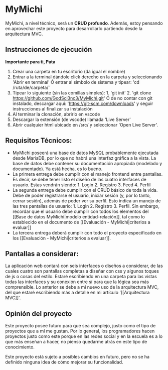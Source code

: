 # MyMichi
MyMichi, a nivel técnico, será un **CRUD profundo**. Además, estoy pensando en aprovechar este proyecto para desarrollarlo partiendo desde la arquitectura MVC.

## Instrucciones de ejecución 
**Importante para ti, Pata**
1. Crear una carpeta en tu escritorio (da igual el nombre)
2. Entrar a la terminal dándole click derecho en la carpeta y seleccionando 'Abrir en terminal' Ó entrar al símbolo de sistema y tipear: 'cd /ruta/de/carpeta/'
3. Tipear lo siguiente (sin las comillas simples): 1. 'git init' 2. 'git clone https://github.com/GodSci3nc3/MyMichi.git' Ó de no contar con git instalado, descargar aquí: 'https://git-scm.com/downloads' y seguir instrucciones al finalizar su instalación
4. Al terminar la clonación, abrirlo en vscode
5. Descargar la extensión (de vscode) llamada 'Live Server'
6. Abrir cualquier html ubicado en /src/ y seleccionar 'Open Live Server'.

## Requisitos Técnicos:
- MyMichi poseerá una base de datos MySQL probablemente ejecutada desde MariaDB, por lo que no habrá una interfaz gráfica a la vista. La base de datos debe contener su documentación apropiada (modelado y documentado). Ya está hecha, es lo bueno. 
- La primera entrega debe cumplir con el manejo frontend entre pantallas. Es decir, se debe tener listo el diseño de las cuatro interfaces de usuario. Estas vendrán siendo: 1. Login 2. Registro 3. Feed 4. Perfil
- La segunda entrega debe cumplir con el CRUD básico de toda la vida. Debe de poder registrarse el usuario, iniciar sesión (y, por lo tanto, cerrar sesión), además de poder ver su perfil. Esto indica un manejo de las tres pantallas de usuario: 1. Login 2. Registro 3. Perfil. Sin embargo, recordar que el usuario debe cumplir con todos los elementos del [[Base de datos MyMichi|modelo entidad-relación]], tal como lo establecido en el documento de [[Evaluación - MyMichi|criterios a evaluar]]
- La tercera entrega deberá cumplir con todo el proyecto especificado en los [[Evaluación - MyMichi|criterios a evaluar]]. 


## Pantallas a considerar:
La aplicación web contará con seis interfaces o diseños a considerar, de las cuales cuatro son pantallas completas a diseñar con css y algunos toques de js o cosas del estilo.
Estaré escribiendo en una carpeta para las vistas todas las interfaces y su conexión entre sí para que la lógica sea más comprensible. Lo anterior se debe a mi nuevo uso de la arquitectura MVC, del que estaré escribiendo más a detalle en mi artículo '[[Arquitectura MVC]]'. 

## Opinión del proyecto
Este proyecto posee futuro para que sea complejo, justo como el tipo de proyectos que a mí me gustan. Por lo general, los programadores hacen proyectos justo como este porque en las redes social y en la escuela es a lo que más enseñan a hacer, no pienso quedarme atrás en este tipo de conocimiento. 

Este proyecto está sujeto a posibles cambios en futuro, pero no se ha definido ninguna idea de cómo mejorar su funcionalidad. 
